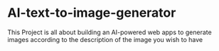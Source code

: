 # AI-text-to-image-generator
This Project is all about building an AI-powered web apps to generate images according to the description of the image you wish to have
